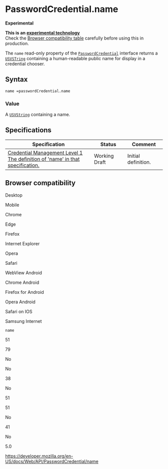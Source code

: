 # PasswordCredential.name

**Experimental**

**This is an [experimental technology](https://developer.mozilla.org/en-US/docs/MDN/Guidelines/Conventions_definitions#experimental)**  
Check the [Browser compatibility table](#browser_compatibility) carefully before using this in production.

The `name` read-only property of the [`PasswordCredential`](../passwordcredential) interface returns a [`USVSTring`](../usvstring) containing a human-readable public name for display in a credential chooser.

## Syntax

    name =passwordCredential.name

### Value

A [`USVString`](../usvstring) containing a name.

## Specifications

<table><thead><tr class="header"><th>Specification</th><th>Status</th><th>Comment</th></tr></thead><tbody><tr class="odd"><td><a href="https://w3c.github.io/webappsec-credential-management/#dom-credentialuserdata-name">Credential Management Level 1<br />
<span class="small">The definition of 'name' in that specification.</span></a></td><td><span class="spec-wd">Working Draft</span></td><td>Initial definition.</td></tr></tbody></table>

## Browser compatibility

Desktop

Mobile

Chrome

Edge

Firefox

Internet Explorer

Opera

Safari

WebView Android

Chrome Android

Firefox for Android

Opera Android

Safari on IOS

Samsung Internet

`name`

51

79

No

No

38

No

51

51

No

41

No

5.0

<a href="https://developer.mozilla.org/en-US/docs/Web/API/PasswordCredential/name" class="_attribution-link">https://developer.mozilla.org/en-US/docs/Web/API/PasswordCredential/name</a>
